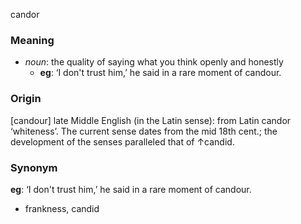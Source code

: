 candor
### Meaning
+ _noun_: the quality of saying what you think openly and honestly
	+ __eg__: ‘I don't trust him,’ he said in a rare moment of candour.

### Origin

[candour] late Middle English (in the Latin sense): from Latin candor ‘whiteness’. The current sense dates from the mid 18th cent.; the development of the senses paralleled that of ↑candid.

### Synonym

__eg__: ‘I don't trust him,’ he said in a rare moment of candour.

+ frankness, candid


